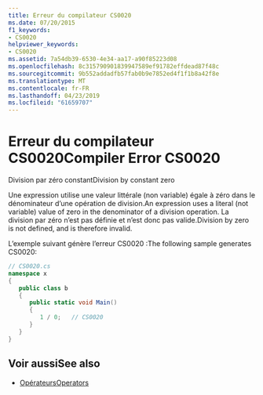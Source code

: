 ```yaml
---
title: Erreur du compilateur CS0020
ms.date: 07/20/2015
f1_keywords:
- CS0020
helpviewer_keywords:
- CS0020
ms.assetid: 7a54db39-6530-4e34-aa17-a90f85223d08
ms.openlocfilehash: 8c315790901839947589ef91782effdead87f48c
ms.sourcegitcommit: 9b552addadfb57fab0b9e7852ed4f1f1b8a42f8e
ms.translationtype: MT
ms.contentlocale: fr-FR
ms.lasthandoff: 04/23/2019
ms.locfileid: "61659707"
---
```

# <a name="compiler-error-cs0020"></a><span data-ttu-id="b2432-102">Erreur du compilateur CS0020</span><span class="sxs-lookup"><span data-stu-id="b2432-102">Compiler Error CS0020</span></span>
<span data-ttu-id="b2432-103">Division par zéro constant</span><span class="sxs-lookup"><span data-stu-id="b2432-103">Division by constant zero</span></span>  
  
 <span data-ttu-id="b2432-104">Une expression utilise une valeur littérale (non variable) égale à zéro dans le dénominateur d’une opération de division.</span><span class="sxs-lookup"><span data-stu-id="b2432-104">An expression uses a literal (not variable) value of zero in the denominator of a division operation.</span></span> <span data-ttu-id="b2432-105">La division par zéro n’est pas définie et n’est donc pas valide.</span><span class="sxs-lookup"><span data-stu-id="b2432-105">Division by zero is not defined, and is therefore invalid.</span></span>  
  
 <span data-ttu-id="b2432-106">L’exemple suivant génère l’erreur CS0020 :</span><span class="sxs-lookup"><span data-stu-id="b2432-106">The following sample generates CS0020:</span></span>  
  
```csharp  
// CS0020.cs  
namespace x  
{  
   public class b  
   {  
      public static void Main()  
      {  
         1 / 0;   // CS0020  
      }  
   }  
}  
```  
  
## <a name="see-also"></a><span data-ttu-id="b2432-107">Voir aussi</span><span class="sxs-lookup"><span data-stu-id="b2432-107">See also</span></span>

- [<span data-ttu-id="b2432-108">Opérateurs</span><span class="sxs-lookup"><span data-stu-id="b2432-108">Operators</span></span>](../../csharp/programming-guide/statements-expressions-operators/operators.md)
